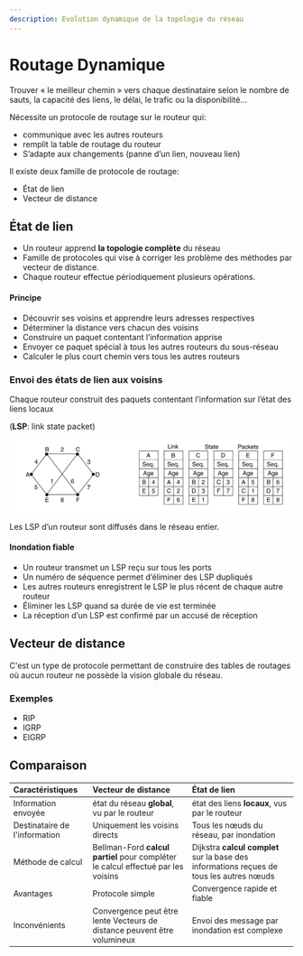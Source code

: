 ```yaml
---
description: Evolution dynamique de la topologie du réseau
---
```


# Routage Dynamique

Trouver « le meilleur chemin » vers chaque destinataire selon le nombre de sauts, la capacité des liens, le délai, le trafic ou la disponibilité...

Nécessite un protocole de routage sur le routeur qui:

* communique avec les autres routeurs
* remplit la table de routage du routeur
* S’adapte aux changements \(panne d’un lien, nouveau lien\)

Il existe deux famille de protocole de routage:

* État de lien
* Vecteur de distance

## État de lien

* Un routeur apprend **la topologie complète** du réseau
* Famille de protocoles qui vise à corriger les problème des méthodes par vecteur de distance.
* Chaque routeur effectue périodiquement plusieurs opérations. 

#### Principe 

* Découvrir ses voisins et apprendre leurs adresses respectives
* Déterminer la distance vers chacun des voisins
* Construire un paquet contentant l’information apprise
* Envoyer ce paquet spécial à tous les autres routeurs du sous-réseau
* Calculer le plus court chemin vers tous les autres routeurs

### Envoi des états de lien aux voisins

Chaque routeur construit des paquets contentant l’information sur l’état des liens locaux 

\(**LSP**: link state packet\)

![Tous les liens de chaque n&#x153;uds sont stock&#xE9;s dans un LSP](../../.gitbook/assets/image%20%2896%29.png)

Les LSP d’un routeur sont diffusés dans le réseau entier. 

#### Inondation fiable

* Un routeur transmet un LSP reçu sur tous les ports
* Un numéro de séquence permet d’éliminer des LSP dupliqués
* Les autres routeurs enregistrent le LSP le plus récent de chaque autre routeur
* Éliminer les LSP quand sa durée de vie est terminée
* La réception d’un LSP est confirmé par un accusé de réception

## Vecteur de distance

C'est un type de protocole permettant de construire des tables de routages où aucun routeur ne possède la vision globale du réseau.

### Exemples

* RIP
* IGRP
* EIGRP

## Comparaison

| Caractéristiques | Vecteur de distance | État de lien |
| :--- | :--- | :--- |
| Information envoyée | état du réseau **global**, vu par le routeur | état des liens **locaux**, vus par le routeur |
| Destinataire de l'information | Uniquement les voisins directs | Tous les nœuds du réseau, par inondation |
| Méthode de calcul | Bellman-Ford **calcul partiel** pour compléter le calcul effectué par les voisins | Dijkstra **calcul complet** sur la base des informations reçues de tous les autres nœuds |
| Avantages | Protocole simple | Convergence rapide et fiable |
| Inconvénients | Convergence peut être lente Vecteurs de distance peuvent être volumineux | Envoi des message par inondation est complexe |

